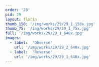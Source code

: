 ```yaml
---
order: '28'
pid: 29
layout: florin
thumb_150: '/img/works/29/29_1_150x.jpg'
thumb_75: '/img/works/29/29_1_75x.jpg'
full: '/img/works/29/29_1_640x.jpg'
images:
  - label:  'Obverse'
    url: '/img/works/29/29_2_640x.jpg'
  - label:  'Reverse'
    url: '/img/works/29/29_1_640x.jpg'
---
```

